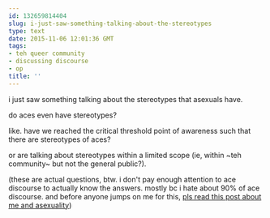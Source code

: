```yaml
---
id: 132659814404
slug: i-just-saw-something-talking-about-the-stereotypes
type: text
date: 2015-11-06 12:01:36 GMT
tags:
- teh queer community
- discussing discourse
- op
title: ''
---
```

i just saw something talking about the stereotypes that asexuals have.

do aces even have stereotypes?

like. have we reached the critical threshold point of awareness such that there are stereotypes of aces?

or are talking about stereotypes within a limited scope (ie, within ~teh community~ but not the general public?).

(these are actual questions, btw. i don't pay enough attention to ace discourse to actually know the answers. mostly bc i hate about 90% of ace discourse. and before anyone jumps on me for this, [pls read this post about me and asexuality](http://mxb.ca/post/128350743944/i-want-to-spend-a-little-time-digging-into-my))
